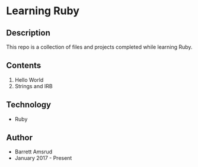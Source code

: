 # Learning Ruby

## Description

This repo is a collection of files and projects completed while learning Ruby.

## Contents

01. Hello World
02. Strings and IRB

## Technology

- Ruby

## Author

- Barrett Amsrud
- January 2017 - Present